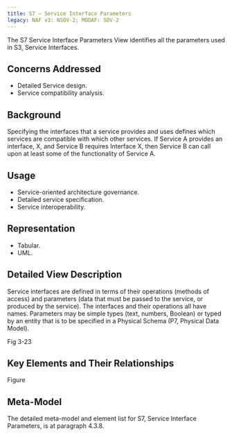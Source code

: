 ```yaml
---
title: S7 – Service Interface Parameters
legacy: NAF v3: NSOV-2; MODAF: SOV-2
---
```


The S7 Service Interface Parameters View identifies all the parameters used in S3,
Service Interfaces.

## Concerns Addressed

* Detailed Service design.
* Service compatibility analysis.

## Background

Specifying the interfaces that a service provides and uses defines which services are
compatible with which other services. If Service A provides an interface, X, and
Service B requires Interface X, then Service B can call upon at least some of the
functionality of Service A.

## Usage

* Service-oriented architecture governance.
* Detailed service specification.
* Service interoperability.

## Representation

* Tabular.
* UML.

## Detailed View Description

Service interfaces are defined in terms of their operations (methods of access) and
parameters (data that must be passed to the service, or produced by the service).
The interfaces and their operations all have names. Parameters may be simple
types (text, numbers, Boolean) or typed by an entity that is to be specified in a
Physical Schema (P7, Physical Data Model).

Fig 3-23

## Key Elements and Their Relationships

Figure

## Meta-Model

The detailed meta-model and element list for S7, Service Interface Parameters, is at
paragraph 4.3.8.
